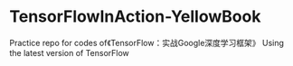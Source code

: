 # TensorFlowInAction-YellowBook
Practice repo for codes of《TensorFlow：实战Google深度学习框架》
Using the latest version of TensorFlow
